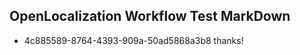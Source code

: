## OpenLocalization Workflow Test MarkDown
* 4c885589-8764-4393-909a-50ad5868a3b8 thanks!

<!--HONumber=Jul16_HO3-->


